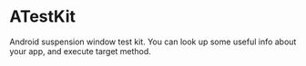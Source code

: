 # ATestKit
Android suspension window test kit.  You can look up some useful info about your app, and execute target method.
